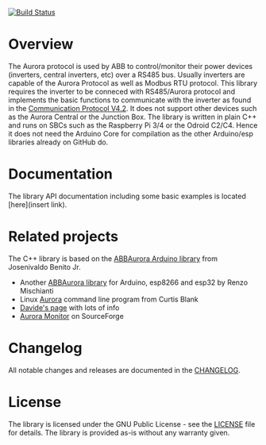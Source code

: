 [![Build Status](https://travis-ci.com/ahpohl/libabbaurora.svg?branch=master)](https://travis-ci.com/ahpohl/libabbaurora)
# Overview

The Aurora protocol is used by ABB to control/monitor their power devices (inverters, central inverters, etc) over a RS485 bus. Usually inverters are capable of the Aurora Protocol as well as Modbus RTU protocol. This library requires the inverter to be conneced with RS485/Aurora protocol and implements the basic functions to communicate with the inverter as found in the [Communication Protocol V4.2](./docs/pdf/AuroraCommunicationProtocol_4_2.pdf). It does not support other devices such as the Aurora Central or the Junction Box. The library is written in plain C++ and runs on SBCs such as the Raspberry Pi 3/4 or the Odroid C2/C4. Hence it does not need the Arduino Core for compilation as the other Arduino/esp libraries already on GitHub do.

# Documentation

The library API documentation including some basic examples is located [here](insert link).

# Related projects

The C++ library is based on the [ABBAurora Arduino library](https://github.com/jrbenito/ABBAurora) from Josenivaldo Benito Jr.

* Another [ABBAurora library](https://github.com/xreef/ABB_Aurora_Solar_Inverter_Library) for Arduino, esp8266 and esp32 by Renzo Mischianti
* Linux [Aurora](http://www.curtronics.com/Solar/AuroraData.html) command line program from Curtis Blank
* [Davide's page](http://www.drhack.it/arduino/32-lettura-inverte-power-one-aurora.html) with lots of info
* [Aurora Monitor](http://auroramonitor.sourceforge.net/) on SourceForge

# Changelog

All notable changes and releases are documented in the [CHANGELOG](CHANGELOG.md).

# License

The library is licensed under the GNU Public License - see the [LICENSE](LICENSE) file for details. The library is provided as-is without any warranty given.
